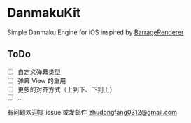 DanmakuKit
===
Simple Danmaku Engine for iOS inspired by [BarrageRenderer](https://github.com/unash/BarrageRenderer)

## ToDo

- [ ] 自定义弹幕类型
- [ ] 弹幕 View 的重用
- [ ] 更多的对齐方式（上到下、下到上）
- [ ] ...

有问题欢迎提 issue 或发邮件 zhudongfang0312@gmail.com
